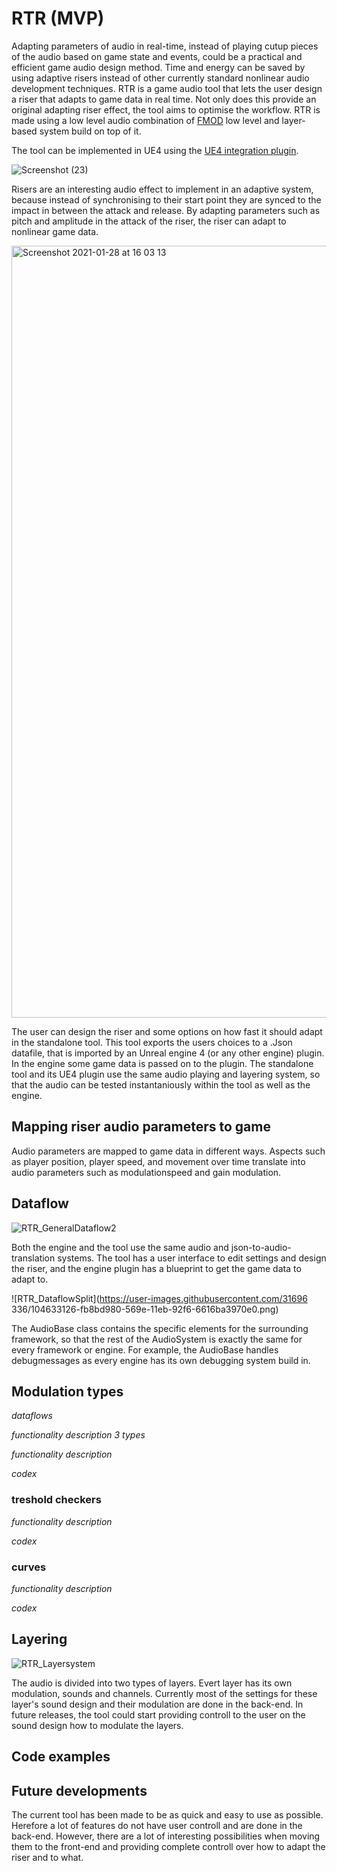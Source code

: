 # RTR (MVP)
Adapting parameters of audio in real-time, instead of playing cutup pieces of the audio based on game state and events, could be a practical and efficient game audio design method. Time and energy can be saved by using adaptive risers instead of other currently standard nonlinear audio development techniques. RTR is a game audio tool that lets the user design a riser that adapts to game data in real time. Not only does this provide an original adapting riser effect, the tool aims to optimise the workflow. RTR is made using a low level audio combination of [FMOD](https://fmod.com/) low level and layer-based system build on top of it.

The tool can be implemented in UE4 using the [UE4 integration plugin](https://github.com/StijndeK/RTR_UE4Integration).

![Screenshot (23)](https://user-images.githubusercontent.com/31696336/106205591-05452f00-61bf-11eb-9e43-9032ad42582e.png)

Risers are an interesting audio effect to implement in an adaptive system, because instead of synchronising to their start point they are synced to the impact in between the attack and release. By adapting parameters such as pitch and amplitude in the attack of the riser, the riser can adapt to nonlinear game data.

<img width="1235" alt="Screenshot 2021-01-28 at 16 03 13" src="https://user-images.githubusercontent.com/31696336/106205781-55bc8c80-61bf-11eb-9aab-bfdd4743eaab.png">

The user can design the riser and some options on how fast it should adapt in the standalone tool. This tool exports the users choices to a .Json datafile, that is imported by an Unreal engine 4 (or any other engine) plugin. In the engine some game data is passed on to the plugin. The standalone tool and its UE4 plugin use the same audio playing and layering system, so that the audio can be tested instantaniously within the tool as well as the engine.

## Mapping riser audio parameters to game
Audio parameters are mapped to game data in different ways. Aspects such as player position, player speed, and movement over time translate into audio parameters such as modulationspeed and gain modulation.


## Dataflow
![RTR_GeneralDataflow2](https://user-images.githubusercontent.com/31696336/104494070-41309f80-55d6-11eb-9640-c1777158fe26.png)

Both the engine and the tool use the same audio and json-to-audio-translation systems. The tool has a user interface to edit settings and design the riser, and the engine plugin has a blueprint to get the game data to adapt to.

![RTR_DataflowSplit](https://user-images.githubusercontent.com/31696 336/104633126-fb8bd980-569e-11eb-92f6-6616ba3970e0.png)

The AudioBase class contains the specific elements for the surrounding framework, so that the rest of the AudioSystem is exactly the same for every framework or engine. For example, the AudioBase handles debugmessages as every engine has its own debugging system build in. 

## Modulation types
*dataflows*

*functionality description 3 types*

*functionality description*

*codex*

### treshold checkers
*functionality description*

*codex*

### curves
*functionality description*

*codex*


## Layering
![RTR_Layersystem](https://user-images.githubusercontent.com/31696336/104494075-41c93600-55d6-11eb-9480-007c5f8846e3.png)

The audio is divided into two types of layers. Evert layer has its own modulation, sounds and channels. Currently most of the settings for these layer's sound design and their modulation are done in the back-end. In future releases, the tool could start providing controll to the user on the sound design how to modulate the layers. 

## Code examples

## Future developments
The current tool has been made to be as quick and easy to use as possible. Herefore a lot of features do not have user controll and are done in the back-end. However, there are a lot of interesting possibilities when moving them to the front-end and providing complete controll over how to adapt the riser and to what. 
